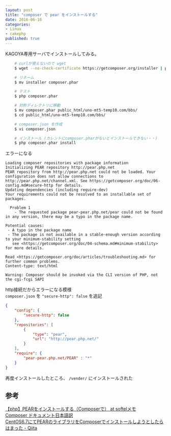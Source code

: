 ```yaml
---
layout: post
title: "composer で pear をインストールする"
date: 2016-06-16
categories: 
- Linux
- cakephp
published: true
---
```


KAGOYA専用サーバでインストールしてみる。  
	
```sh
	# curlが使えないので wget
	$ wget --no-check-certificate https://getcomposer.org/installer | php

	# リネーム
	$ mv installer composer.phar

	# テスト
	$ php composer.phar

	# 対称ディレクトリに移動
	$ mv composer.phar public_html/uno-mt5-temp10.com/bbs/
	$ cd public_html/uno-mt5-temp10.com/bbs/	

	# composer.json を作成
	$ vi composer.json

	# インストール (カレントにcomposer.pharがないとインストールできない・・)
	$ php composer.phar install
```

エラーになる

	Loading composer repositories with package information
	Initializing PEAR repository http://pear.php.net
	PEAR repository from http://pear.php.net could not be loaded. Your configuration does not allow connections to http://pear.php.net/channel.xml. See https://getcomposer.org/doc/06-config.md#secure-http for details.
	Updating dependencies (including require-dev)
	Your requirements could not be resolved to an installable set of packages.

	  Problem 1
	    - The requested package pear-pear.php.net/pear could not be found in any version, there may be a typo in the package name.

	Potential causes:
	 - A typo in the package name
	 - The package is not available in a stable-enough version according to your minimum-stability setting
	   see <https://getcomposer.org/doc/04-schema.md#minimum-stability> for more details.

	Read <https://getcomposer.org/doc/articles/troubleshooting.md> for further common problems.
	Content-type: text/html

	Warning: Composer should be invoked via the CLI version of PHP, not the cgi-fcgi SAPI

http接続だからエラーになる模様  
`composer.json` を `"secure-http": false` を追記

```json
{
    "config": {
        "secure-http": false
    },
    "repositories": [
		{
			"type": "pear",
			"url": "http://pear.php.net/"
		}
	],
	"require": {
		"pear-pear.php.net/PEAR" : "*"
	}
} 
```

再度インストールしたところ、 `/vender/` にインストールされた


## 参考
[【php】PEARをインストールする（Composerで） at softelメモ](https://www.softel.co.jp/blogs/tech/archives/4057)  
[Composer ドキュメント日本語訳](https://kohkimakimoto.github.io/getcomposer.org_doc_jp/doc/01-basic-usage.html)  
[CentOS6.7にてPEARのライブラリをComposerでインストールしようとしたらはまった - Qiita](http://qiita.com/yousan/items/92748747548b94365dff)  

